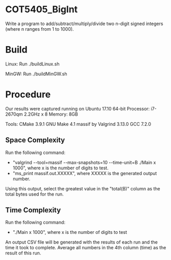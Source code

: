 # COT5405_BigInt
Write a program to add/subtract/multiply/divide two n-digit signed integers (where n ranges from 1 to 1000). 

# Build
Linux:
Run ./buildLinux.sh

MinGW:
Run ./buildMinGW.sh


# Procedure
Our results were captured running on Ubuntu 17.10 64-bit
Processor: i7-2670qm 2.2GHz x 8
Memory: 8GB

Tools:
CMake 3.9.1
GNU Make 4.1
massif by Valgrind 3.13.0
GCC 7.2.0

## Space Complexity
Run the following command:
* "valgrind --tool=massif --max-snapshots=10 --time-unit=B ./Main x 1000", where x is the number of digits to test.
* "ms_print massif.out.XXXXX", where XXXXX is the generated output number.

Using this output, select the greatest value in the "total(B)" column as the total bytes used for the run.

## Time Complexity
Run the following command:
* "./Main x 1000", where x is the number of digits to test

An output CSV file will be generated with the results of each run and the time it took to complete. Average all numbers in the 4th column (time) as the result of this run.
